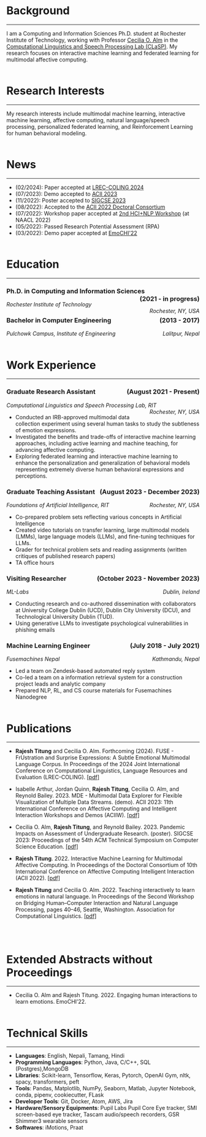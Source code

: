 # Background
---
I am a Computing and Information Sciences Ph.D. student at Rochester Institute of Technology, working with Professor [Cecilia O. Alm](https://www.rit.edu/clasp/directory/coagla-cecilia-alm) in the [Computational Linguistics and Speech Processing Lab (CLaSP)](https://www.rit.edu/clasp/). My research focuses on interactive machine learning and federated learning for multimodal affective computing.
<br/><br/>

# Research Interests
---
My research interests include multimodal machine learning, interactive machine learning, affective computing, natural language/speech processing, personalized federated learning, and Reinforcement Learning for human behavioral modeling.
<br /><br />

# News
---
- (02/2024): Paper accepted at [LREC-COLING 2024](https://aclanthology.org/2024.lrec-main.666/)
- (07/2023): Demo accepted to [ACII 2023](https://ieeexplore.ieee.org/document/10388154)
- (11/2022): Poster accepted to [SIGCSE 2023](https://dl.acm.org/doi/abs/10.1145/3545947.3576327)
- (08/2022): Accepted to the [ACII 2022 Doctoral Consortium](https://ieeexplore.ieee.org/document/10085996)
- (07/2022): Workshop paper accepted at [2nd HCI+NLP Workshop](https://aclanthology.org/2022.hcinlp-1.6/) (at NAACL 2022)
- (05/2022): Passed Research Potential Assessment (RPA)
- (03/2022): Demo paper accepted at [EmoCHI'22](https://cis.unimelb.edu.au/hci/emotion-workshop)
<br /><br />

# Education
---
### **Ph.D. in Computing and Information Sciences**<span style="float:right;">(2021 - in progress)</span>
<em>Rochester Institute of Technology</em><span style="float:right;"><em>Rochester, NY, USA</em></span>

<!-- --- -->

### **Bachelor in Computer Engineering**<span style="float:right;">(2013 - 2017)</span>
<em>Pulchowk Campus, Institute of Engineering</em><span style="float:right;"><em>Lalitpur, Nepal</em></span>
<br /><br />

# Work Experience
---

### **Graduate Research Assistant**<span style="float:right;">(August 2021 - Present)</span>
<em>Computational Linguistics and Speech Processing Lab, RIT</em><span style="float:right;"><em>Rochester, NY, USA</em></span>

- Conducted an IRB-approved multimodal data collection experiment using several human tasks to study the subtleness of emotion expressions.
- Investigated the benefits and trade-offs of interactive machine learning approaches, including active learning and machine teaching, for advancing affective computing.
- Exploring federated learning and interactive machine learning to enhance the personalization and generalization of behavioral models representing extremely diverse human behavioral expressions and perceptions.
  
### **Graduate Teaching Assistant**<span style="float:right;">(August 2023 - December 2023)</span>
<em>Foundations of Artificial Intelligence, RIT</em><span style="float:right;"><em>Rochester, NY, USA</em></span>

- Co-prepared problem sets reflecting various concepts in Artificial Intelligence
- Created video tutorials on transfer learning, large multimodal models (LMMs), large language models (LLMs), and fine-tuning techniques for LLMs.
- Grader for technical problem sets and reading assignments (written critiques of published research papers)
- TA office hours

### **Visiting Researcher**<span style="float:right;">(October 2023 - November 2023)</span>
<em>ML-Labs</em><span style="float:right;"><em>Dublin, Ireland</em></span>

- Conducting research and co-authored dissemination with collaborators at University College Dublin (UCD), Dublin City University (DCU), and Technological University Dublin (TUD).
- Using generative LLMs to investigate psychological vulnerabilities in phishing emails

### **Machine Learning Engineer**<span style="float:right;">(July 2018 - July 2021)</span>
<em>Fusemachines Nepal</em><span style="float:right;"><em>Kathmandu, Nepal</em></span>

- Led a team on Zendesk-based automated reply system
- Co-led a team on a information retrieval system for a construction project leads and analytic company
- Prepared NLP, RL, and CS course materials for Fusemachines Nanodegree
<br /><br />

# Publications
---
- **Rajesh Titung** and Cecilia O. Alm. Forthcoming (2024). FUSE - FrUstration and Surprise Expressions: A Subtle Emotional Multimodal Language Corpus. In Proceedings of the 2024 Joint International Conference on Computational Linguistics, Language Resources and Evaluation (LREC-COLING). [\[pdf\]](https://aclanthology.org/2024.lrec-main.666.pdf)

- Isabelle Arthur, Jordan Quinn, **Rajesh Titung**, Cecilia O. Alm, and Reynold Bailey. 2023. MDE - Multimodal Data Explorer for Flexible Visualization of Multiple Data Streams. (demo). ACII 2023: 11th International Conference on Affective Computing and Intelligent Interaction Workshops and Demos (ACIIW). [\[pdf\]](https://ieeexplore.ieee.org/stamp/stamp.jsp?tp=&arnumber=10388154)

- Cecilia O. Alm, **Rajesh Titung**, and Reynold Bailey. 2023. Pandemic Impacts on Assessment of Undergraduate Research. (poster). SIGCSE 2023: Proceedings of the 54th ACM Technical Symposium on Computer Science Education. [\[pdf\]](https://dl.acm.org/doi/pdf/10.1145/3545947.3576327)

- **Rajesh Titung**. 2022. Interactive Machine Learning for Multimodal Affective Computing. In Proceedings
of the Doctoral Consortium of 10th International Conference on Affective Computing Intelligent
Interaction (ACII 2022). [\[pdf\]](https://ieeexplore.ieee.org/abstract/document/10085996)

- **Rajesh Titung** and Cecilia O. Alm. 2022. Teaching interactively to learn emotions in natural language.
In Proceedings of the Second Workshop on Bridging Human–Computer Interaction and Natural Language
Processing, pages 40–46, Seattle, Washington. Association for Computational Linguistics. [\[pdf\]](https://aclanthology.org/2022.hcinlp-1.6.pdf)

<br /><br />

# Extended Abstracts without Proceedings
---
- Cecilia O. Alm and Rajesh Titung. 2022. Engaging human interactions to learn emotions. EmoCHI’22.
<br /><br />

# Technical Skills
---
- **Languages**: English, Nepali, Tamang, Hindi
- **Programming Languages**: Python, Java, C/C++, SQL (Postgres),MongoDB
- **Libraries**: Scikit-learn, Tensorflow, Keras, Pytorch, OpenAI Gym, nltk, spacy, transformers, peft
- **Tools**: Pandas, Matplotlib, NumPy, Seaborn, Matlab, Jupyter Notebook, conda, pipenv, cookiecutter, FLask
- **Developer Tools**: Git, Docker, Atom, AWS, Jira
- **Hardware/Sensory Equipments**: Pupil Labs Pupil Core Eye tracker, SMI screen-based eye tracker, Tascam audio/speech recorders, GSR Shimmer3 wearable sensors
- **Softwares**: iMotions, Praat